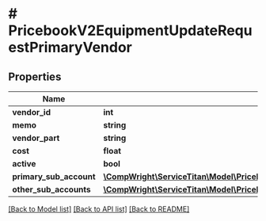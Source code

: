 # # PricebookV2EquipmentUpdateRequestPrimaryVendor

## Properties

Name | Type | Description | Notes
------------ | ------------- | ------------- | -------------
**vendor_id** | **int** |  |
**memo** | **string** |  | [optional]
**vendor_part** | **string** |  | [optional]
**cost** | **float** |  |
**active** | **bool** |  |
**primary_sub_account** | [**\CompWright\ServiceTitan\Model\PricebookV2SkuVendorRequestPrimarySubAccount**](PricebookV2SkuVendorRequestPrimarySubAccount.md) |  | [optional]
**other_sub_accounts** | [**\CompWright\ServiceTitan\Model\PricebookV2SkuVendorSubAccountRequest[]**](PricebookV2SkuVendorSubAccountRequest.md) |  | [optional]

[[Back to Model list]](../../README.md#models) [[Back to API list]](../../README.md#endpoints) [[Back to README]](../../README.md)
